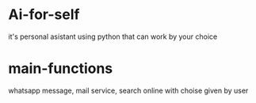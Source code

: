 # Ai-for-self
it's personal asistant using python that can work by your choice
# main-functions
whatsapp message,
mail service,
search online with choise given by user
